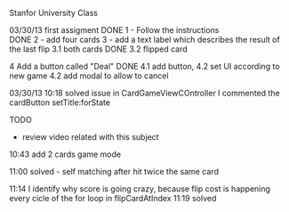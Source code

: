Stanfor University Class

03/30/13
first assigment
DONE 1 - Follow the instructions  
DONE 2 - add four cards
3 - add a text label which describes the result of the last flip 
3.1 both cards 
DONE 3.2 flipped card


4 Add a button called "Deal" 
DONE 4.1 add button, 
4.2 set UI according to new game
4.2 add modal to allow to cancel

03/30/13
10:18
solved issue in CardGameViewCOntroller 
I commented the cardButton setTitle:forState

TODO
- review video related with this subject

10:43
add 2 cards game mode 

11:00 solved - self matching after hit twice the same card

11:14 I identify why score is going crazy, because flip cost is happening every cicle of the for loop in flipCardAtIndex
11:19 solved